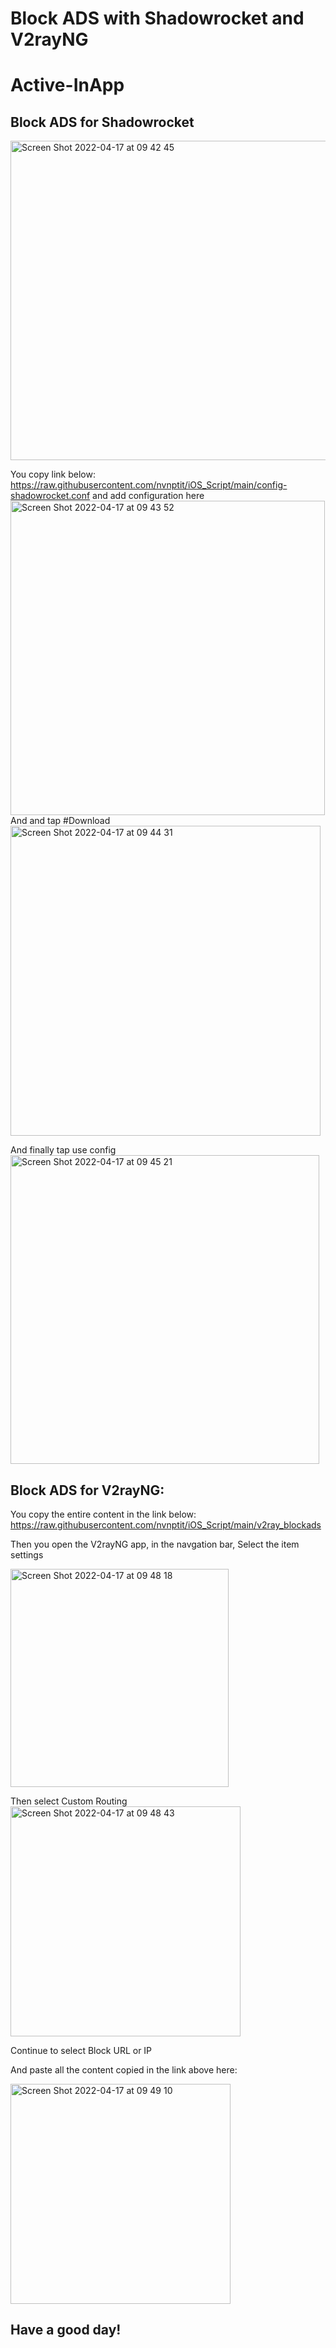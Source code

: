 # Block ADS with Shadowrocket and V2rayNG
# Active-InApp

## Block ADS for Shadowrocket
<img width="511" alt="Screen Shot 2022-04-17 at 09 42 45" src="https://user-images.githubusercontent.com/87685010/163697969-9056389a-e078-482d-9e44-408a97f805d3.png">

You copy link below: 
https://raw.githubusercontent.com/nvnptit/iOS_Script/main/config-shadowrocket.conf
and add configuration here
<img width="503" alt="Screen Shot 2022-04-17 at 09 43 52" src="https://user-images.githubusercontent.com/87685010/163697996-74b1fa4f-e547-4549-bb5f-5e1af992c68d.png">
And and tap #Download
<img width="496" alt="Screen Shot 2022-04-17 at 09 44 31" src="https://user-images.githubusercontent.com/87685010/163698014-47067b65-c17b-475c-9515-2af47eb31ca9.png">

And finally tap use config
<img width="494" alt="Screen Shot 2022-04-17 at 09 45 21" src="https://user-images.githubusercontent.com/87685010/163698035-1814305f-dde0-40d0-858f-34559d1ea227.png">

## Block ADS for V2rayNG:
You copy the entire content in the link below:
https://raw.githubusercontent.com/nvnptit/iOS_Script/main/v2ray_blockads

Then you open the V2rayNG app, in the navgation bar,
Select the item settings

<img width="349" alt="Screen Shot 2022-04-17 at 09 48 18" src="https://user-images.githubusercontent.com/87685010/163698107-3e3eb29a-4f31-45fb-9cc9-b238026d3c9a.png">

Then select Custom Routing
<img width="368" alt="Screen Shot 2022-04-17 at 09 48 43" src="https://user-images.githubusercontent.com/87685010/163698112-353b16f4-a04d-45d3-8ea4-0c381fbf741e.png">

Continue to select Block URL or IP

And paste all the content copied in the link above here:

<img width="352" alt="Screen Shot 2022-04-17 at 09 49 10" src="https://user-images.githubusercontent.com/87685010/163698129-e788a3db-861e-4690-a7c1-9daef8ce5e2c.png">

## Have a good day!
